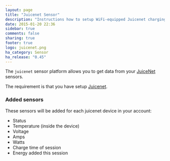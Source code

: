 ```yaml
---
layout: page
title: "Juicenet Sensor"
description: "Instructions how to setup WiFi-equipped Juicenet charging stations with Home Assistant."
date: 2015-01-20 22:36
sidebar: true
comments: false
sharing: true
footer: true
logo: juicenet.png
ha_category: Sensor
ha_release: "0.45"
---
```



The `juicenet` sensor platform allows you to get data from your [JuiceNet](https://emotorwerks.com/products/juicenet/) sensors.

The requirement is that you have setup [Juicenet](/components/juicenet/).


### Added sensors

These sensors will be added for each juicenet device in your account:

- Status
- Temperature (inside the device)
- Voltage
- Amps
- Watts
- Charge time of session
- Energy added this session
